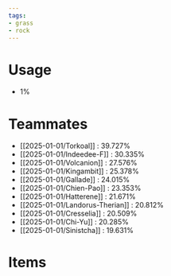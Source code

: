 ```yaml
---
tags:
- grass
- rock
---
```

# Usage
- 1%
# Teammates
- [[2025-01-01/Torkoal]] : 39.727%
- [[2025-01-01/Indeedee-F]] : 30.335%
- [[2025-01-01/Volcanion]] : 27.576%
- [[2025-01-01/Kingambit]] : 25.378%
- [[2025-01-01/Gallade]] : 24.015%
- [[2025-01-01/Chien-Pao]] : 23.353%
- [[2025-01-01/Hatterene]] : 21.671%
- [[2025-01-01/Landorus-Therian]] : 20.812%
- [[2025-01-01/Cresselia]] : 20.509%
- [[2025-01-01/Chi-Yu]] : 20.285%
- [[2025-01-01/Sinistcha]] : 19.631%
# Items